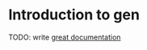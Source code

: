 # Introduction to gen

TODO: write [great documentation](http://jacobian.org/writing/great-documentation/what-to-write/)
